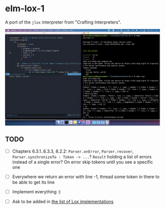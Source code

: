 # elm-lox-1

A port of the `jlox` interpreter from "Crafting Interpreters".

![Screenshot of it in action](./screenshot.png)

## TODO

- [ ] Chapters 6.3.1..6.3.3, 8.2.2: `Parser.onError`, `Parser.recover`, `Parser.synchronizeTo : Token -> ...`? `Result` holding a list of errors instead of a single error? On error skip tokens until you see a specific one
- [ ] Everywhere we return an error with line -1, thread some token in there to be able to get its line

- [ ] Implement everything :)
- [ ] Ask to be added in [the list of Lox implementations](https://github.com/munificent/craftinginterpreters/wiki/Lox-implementations)

